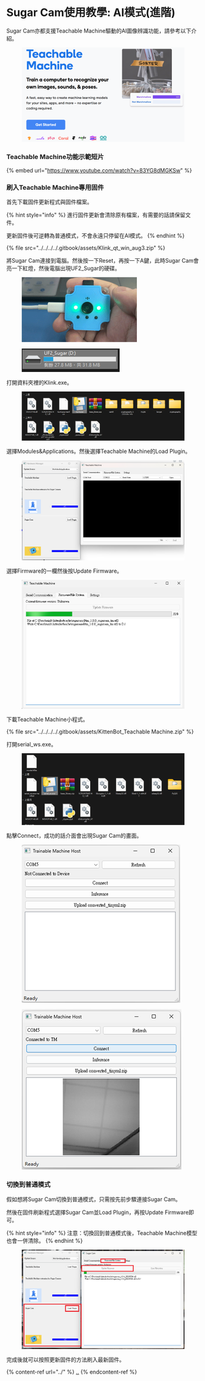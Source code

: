 # Sugar Cam使用教學: AI模式(進階)

Sugar Cam亦都支援Teachable Machine驅動的AI圖像辨識功能，請參考以下介紹。

<figure><img src="../../../../.gitbook/assets/image (5) (1) (1) (1) (1) (1) (1).png" alt=""><figcaption></figcaption></figure>

### Teachable Machine功能示範短片

{% embed url="https://www.youtube.com/watch?v=83YG8dMGKSw" %}

### 刷入Teachable Machine專用固件

首先下載固件更新程式與固件檔案。

{% hint style="info" %}
進行固件更新會清除原有檔案，有需要的話請保留文件。

更新固件後可逆轉為普通模式，不會永遠只停留在AI模式。
{% endhint %}

{% file src="../../../../.gitbook/assets/Klink_qt_win_aug3.zip" %}

將Sugar Cam連接到電腦。然後按一下Reset，再按一下A鍵，此時Sugar Cam會亮一下紅燈，然後電腦出現UF2\_Sugar的硬碟。

<div data-full-width="false"><figure><img src="../../../../.gitbook/assets/VideoToGif_08-11-2023-11-27.gif" alt=""><figcaption></figcaption></figure> <figure><img src="../../../../.gitbook/assets/image (6) (1) (1) (1) (1) (1) (1).png" alt=""><figcaption></figcaption></figure></div>

打開資料夾裡的Klink.exe。

<figure><img src="../../../../.gitbook/assets/image (1) (1) (1) (1) (1) (1) (1) (1) (1) (1) (1) (1) (1) (1) (1) (1) (1) (1) (1) (1) (1) (1) (1) (1) (1) (1) (1) (1) (1) (1).png" alt=""><figcaption></figcaption></figure>

選擇Modules\&Applications。然後選擇Teachable Machine的Load Plugin。

<figure><img src="../../../../.gitbook/assets/image (4) (1) (1) (1) (1) (1) (1) (1) (1) (1).png" alt=""><figcaption></figcaption></figure>

選擇Firmware的一欄然後按Update Firmware。

<figure><img src="../../../../.gitbook/assets/image (7) (1) (1) (1) (1) (1).png" alt=""><figcaption></figcaption></figure>

下載Teachable Machine小程式。

{% file src="../../../../.gitbook/assets/KittenBot_Teachable Machine.zip" %}

打開serial\_ws.exe。

<figure><img src="../../../../.gitbook/assets/image (9) (1) (1) (1) (1).png" alt=""><figcaption></figcaption></figure>

點擊Connect，成功的話介面會出現Sugar Cam的畫面。

<div><figure><img src="../../../../.gitbook/assets/image (10) (1) (1) (1) (1).png" alt=""><figcaption></figcaption></figure> <figure><img src="../../../../.gitbook/assets/image (11) (1) (1) (1).png" alt=""><figcaption></figcaption></figure></div>

### 切換到普通模式

假如想將Sugar Cam切換到普通模式，只需按先前步驟連接Sugar Cam。

然後在固件刷新程式選擇Sugar Cam並Load Plugin，再按Update Firmware即可。

{% hint style="info" %}
注意：切換回到普通模式後，Teachable Machine模型也會一併清除。
{% endhint %}

<figure><img src="../../../../.gitbook/assets/Screenshot 2023-08-11 123415.png" alt=""><figcaption></figcaption></figure>

完成後就可以按照更新固件的方法刷入最新固件。

{% content-ref url="../" %}
[..](../)
{% endcontent-ref %}
